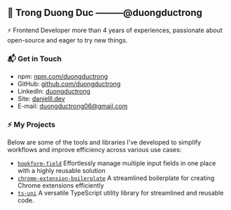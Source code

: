## 👋 Trong Duong Duc ———@duongductrong

⚡ Frontend Developer more than 4 years of experiences, passionate about open-source and eager to try new things.

### 📬 Get in Touch

- npm: [npm.com/duongductrong][npm]
- GitHub: [github.com/duongductrong][github]
- LinkedIn: [duongductrong][linkedin]
- Site: [danielll.dev][site]
- E-mail: duongductrong06@gmail.com

### :zap: My Projects
Below are some of the tools and libraries I've developed to simplify workflows and improve efficiency across various use cases:
  - [`hookform-field`](https://github.com/duongductrong/hookform-field) Effortlessly manage multiple input fields in one place with a highly reusable solution
  - [`chrome-extension-boilerplate`](https://github.com/duongductrong/chrome-extension-boilerplate) A streamlined boilerplate for creating Chrome extensions efficiently
  - [`ts-uni`](https://github.com/duongductrong/ts-uni) A versatile TypeScript utility library for streamlined and reusable code.

[npm]: https://www.npmjs.com/~duongductrong
[github]: https://github.com/duongductrong
[site]: https://danielll.dev
[linkedin]: https://linkedin.com/in/duongductrong
